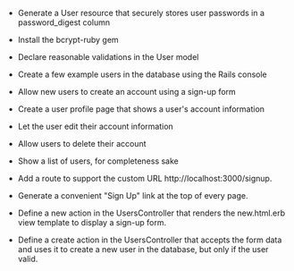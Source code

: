 + Generate a User resource that securely stores user passwords in a password_digest column
+ Install the bcrypt-ruby gem
+ Declare reasonable validations in the User model
+ Create a few example users in the database using the Rails console

+ Allow new users to create an account using a sign-up form
+ Create a user profile page that shows a user's account information
+ Let the user edit their account information
+ Allow users to delete their account
+ Show a list of users, for completeness sake

+ Add a route to support the custom URL http://localhost:3000/signup.
+ Generate a convenient "Sign Up" link at the top of every page.
+ Define a new action in the UsersController that renders the new.html.erb view template to display a sign-up form.
+ Define a create action in the UsersController that accepts the form data and uses it to create a new user in the database, but only if the user valid.

